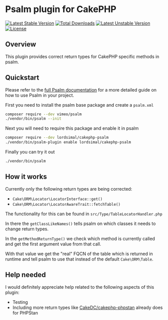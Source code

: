 # Psalm plugin for CakePHP

[![Latest Stable Version](http://poser.pugx.org/lordsimal/cakephp-psalm/v)](https://packagist.org/packages/lordsimal/cakephp-psalm) [![Total Downloads](http://poser.pugx.org/lordsimal/cakephp-psalm/downloads)](https://packagist.org/packages/lordsimal/cakephp-psalm) [![Latest Unstable Version](http://poser.pugx.org/lordsimal/cakephp-psalm/v/unstable)](https://packagist.org/packages/lordsimal/cakephp-psalm) [![License](http://poser.pugx.org/lordsimal/cakephp-psalm/license)](https://packagist.org/packages/lordsimal/cakephp-psalm)

## Overview
This plugin provides correct return types for CakePHP specific methods in psalm.

## Quickstart
Please refer to the [full Psalm documentation](https://psalm.dev/quickstart) for a more detailed guide on
how to use Psalm in your project.

First you need to install the psalm base package and create a `psalm.xml`
```bash
composer require --dev vimeo/psalm
./vendor/bin/psalm --init
```

Next you will need to require this package and enable it in psalm
```bash
composer require --dev lordsimal/cakephp-psalm
./vendor/bin/psalm-plugin enable lordsimal/cakephp-psalm
```

Finally you can try it out
```bash
./vendor/bin/psalm
```

## How it works

Currently only the following return types are being corrected:

* `Cake\ORM\Locator\LocatorInterface::get()`
* `Cake\ORM\Locator\LocatorAwareTrait::fetchTable()`

The functionality for this can be found in `src/Type/TableLocatorHandler.php`

In there the `getClassLikeNames()` tells psalm on which classes it needs to
change return types.

In the `getMethodReturnType()` we check which method is currently called and
get the first argument value from that call.

With that value we get the "real" FQCN of the table which is returned in runtime 
and tell psalm to use that instead of the default `Cake\ORM\Table`.

## Help needed

I would definitely appreciate help related to the following aspects of this plugin:

* Testing
* Including more return types like [CakeDC/cakephp-phpstan](https://github.com/CakeDC/cakephp-phpstan) already does for PHPStan
